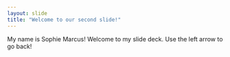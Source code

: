 ```yaml
---
layout: slide
title: "Welcome to our second slide!"
---
```

My name is Sophie Marcus! Welcome to my slide deck.
Use the left arrow to go back!